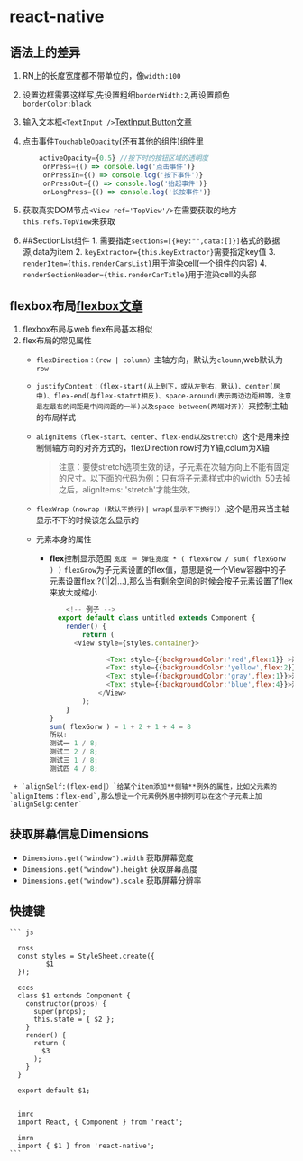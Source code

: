 # react-native

  ## 语法上的差异
  1. RN上的长度宽度都不带单位的，像`width:100`
  2. 设置边框需要这样写,先设置粗细`borderWidth:2`,再设置颜色`borderColor:black`
  3. 输入文本框`<TextInput />`[TextInput,Button文章](https://blog.csdn.net/aiynmimi/article/details/75669482)
  4. 点击事件`TouchableOpacity`(还有其他的组件)组件里
     ``` js
         activeOpacity={0.5} //按下时的按钮区域的透明度
          onPress={() => console.log('点击事件')}
          onPressIn={() => console.log('按下事件')}
          onPressOut={() => console.log('抬起事件')}
          onLongPress={() => console.log('长按事件')}
     ```
  5. 获取真实DOM节点` <View ref='TopView'/> `在需要获取的地方`this.refs.TopView`来获取

  6. ##SectionList组件
    1. 需要指定`sections=[{key:"",data:[]}]`格式的数据源,data为item
    2. `keyExtractor={this.keyExtractor}`需要指定key值
    3. `renderItem={this.renderCarsList}`用于渲染cell(一个组件的内容)
    4. `renderSectionHeader={this.renderCarTitle}`用于渲染cell的头部

  ## flexbox布局[flexbox文章](https://www.jianshu.com/p/ab539e9a7955)
   1. flexbox布局与web flex布局基本相似
   2. flex布局的常见属性
      + `flexDirection：（row | column）`主轴方向，默认为`cloumn`,web默认为`row`
      + `justifyContent：（flex-start(从上到下，或从左到右，默认)、center(居中)、flex-end(与flex-statrt相反)、space-around(表示两边边距相等，注意最左最右的间距是中间间距的一半)以及space-between(两端对齐)）`来控制主轴的布局样式
      + `alignItems（flex-start、center、flex-end以及stretch）`这个是用来控制侧轴方向的对齐方式的，flexDirection:row时为Y轴,colum为X轴
        
        > 注意：要使stretch选项生效的话，子元素在次轴方向上不能有固定的尺寸。以下面的代码为例：只有将子元素样式中的width: 50去掉之后，alignItems: 'stretch'才能生效。
      + `flexWrap（nowrap (默认不换行)| wrap(显示不下换行)）`,这个是用来当主轴显示不下的时候该怎么显示的
      + 元素本身的属性
        - **flex**控制显示范围 `宽度 ＝ 弹性宽度 * ( flexGrow / sum( flexGorw ) )`
          `flexGrow`为子元素设置的flex值，意思是说一个View容器中的子元素设置flex:?(1|2|...),那么当有剩余空间的时候会按子元素设置了flex来放大或缩小
          ``` js
              <!-- 例子 -->
            export default class untitled extends Component {
              render() {
                  return (
                <View style={styles.container}>
      
                        <Text style={{backgroundColor:'red',flex:1}} >测试一</Text>
                        <Text style={{backgroundColor:'yellow',flex:2}}>测试二</Text>
                        <Text style={{backgroundColor:'gray',flex:1}}>测试三</Text>
                        <Text style={{backgroundColor:'blue',flex:4}}>测试四</Text>
                      </View>
                  );
              }
          }
          sum( flexGorw ) = 1 + 2 + 1 + 4 = 8
          所以:
          测试一 1 / 8;
          测试二 2 / 8;
          测试三 1 / 8;
          测试四 4 / 8;
          ```

     + `alignSelf:(flex-end|）`给某个item添加**侧轴**例外的属性，比如父元素的`alignItems：flex-end`,那么想让一个元素例外居中排列可以在这个子元素上加`alignSelg:center`

  ## 获取屏幕信息Dimensions
   +  `Dimensions.get("window").width` 获取屏幕宽度
   +  `Dimensions.get("window").height` 获取屏幕高度
   +  `Dimensions.get("window").scale` 获取屏幕分辨率
   
  ## 快捷键
    ``` js
    
      rnss
      const styles = StyleSheet.create({
             $1
      });
    
      cccs
      class $1 extends Component {
        constructor(props) {
          super(props);
          this.state = { $2 };
        }
        render() {
          return (
            $3
          );
        }
      }
    
      export default $1;


      imrc
      import React, { Component } from 'react';
    
      imrn
      import { $1 } from 'react-native';
	```


    